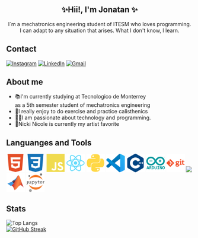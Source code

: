 
<div align='center'>  
<h2>✨Hii!, I'm Jonatan ✨</h2>
I´m a mechatronics engineering student of ITESM who loves programming.<br/>
I can adapt to any situation that arises. What I don't know, I learn.
</div>


## Contact

  [![Instagram](https://img.shields.io/badge/%20-%40Jonatandlr-E4405F?style=social&logo=instagram&color=%23E4405F)](https://www.instagram.com/jonatandlr/)
  [![LinkedIn](https://img.shields.io/badge/%20-%2FJonatandlr-%230A66C2?style=social&logo=linkedin)](https://www.linkedin.com/in/jonatandlr/)
  [![Gmail](https://img.shields.io/badge/%20-Gmail-%23EA4335?style=social&logo=gmail)](mailto:jonatand.larosa@gmail.com)


## About me
  - 📚I'm currently studying at Tecnologico de Monterrey<br/>as a 5th semester student of  mechatronics engineering
  - 💪I really enjoy to do exercise and practice calisthenics
  - 🧑‍💻I am passionate about technology and programming.
  - 🎵Nicki Nicole is currently my artist favorite

## Languanges and Tools

<div>
  <img src='https://github.com/devicons/devicon/blob/master/icons/html5/html5-plain.svg' title='HTML5' alt='HTML5' width=50px height=50px/>
  <img src='https://github.com/devicons/devicon/blob/master/icons/css3/css3-plain.svg' title='CSS3' alt='CSS3' width=50px height=50px/>
  <img src='https://github.com/devicons/devicon/blob/master/icons/javascript/javascript-plain.svg' title='JS' alt='JS' width=50px height=50px/>
  <img src='https://github.com/devicons/devicon/blob/master/icons/react/react-original.svg' title='REACT.JS' alt='REACT.JS' width=50px height=50px/>
  <img src='https://github.com/devicons/devicon/blob/master/icons/python/python-plain.svg' title='PYTHON' alt='PYTHON' width=50px height=50px/>
  <img src='https://github.com/devicons/devicon/blob/master/icons/vscode/vscode-original.svg' title='VSC' alt='VSC' width=50px height=50px/>
  <img src='https://github.com/devicons/devicon/blob/master/icons/cplusplus/cplusplus-plain.svg' title='C++' alt='C++' width=50px height=50px/>
  <img src='https://github.com/devicons/devicon/blob/master/icons/arduino/arduino-original-wordmark.svg' title='ARDUINO' alt='ARDUINO' width=50px height=50px/>
  <img src='https://github.com/devicons/devicon/blob/master/icons/git/git-plain-wordmark.svg' title='GIT' alt='GIT' width=50px height=50px/>
  <img src='https://img.shields.io/badge/Github-%23181717?style=for-the-badge&logo=github'  height=50px />
  <img src='https://github.com/devicons/devicon/blob/master/icons/matlab/matlab-original.svg'  height=50px />
  <img src='https://github.com/devicons/devicon/blob/master/icons/jupyter/jupyter-original-wordmark.svg'  height=50px />
</div>



## Stats

![Top Langs](https://github-readme-stats.vercel.app/api/top-langs/?username=Jonatandlr&theme=monokai&layout=compact)
<br/>
[![GitHub Streak](http://github-readme-streak-stats.herokuapp.com?user=Jonatandlr&theme=monokai&hide_border=true)](https://git.io/streak-stats)




